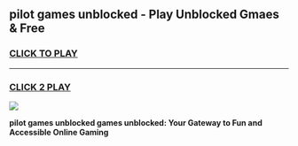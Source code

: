 
## pilot games unblocked - Play Unblocked Gmaes & Free
<h3>
<a href="https://premium.freeplayer.one?title=pilot_games_unblocked&ref=20F">CLICK TO PLAY</a></h3>
<hr>

<h3>
<a href="https://premium.freeplayer.one?title=pilot_games_unblocked&ref=20F">CLICK 2 PLAY</a>
  
</h3>

<a href="https://premium.freeplayer.one?title=pilot_games_unblocked&ref=20F/"><img src="https://clearcache.store/games.png"></a>


**pilot games unblocked games unblocked: Your Gateway to Fun and Accessible Online Gaming**
